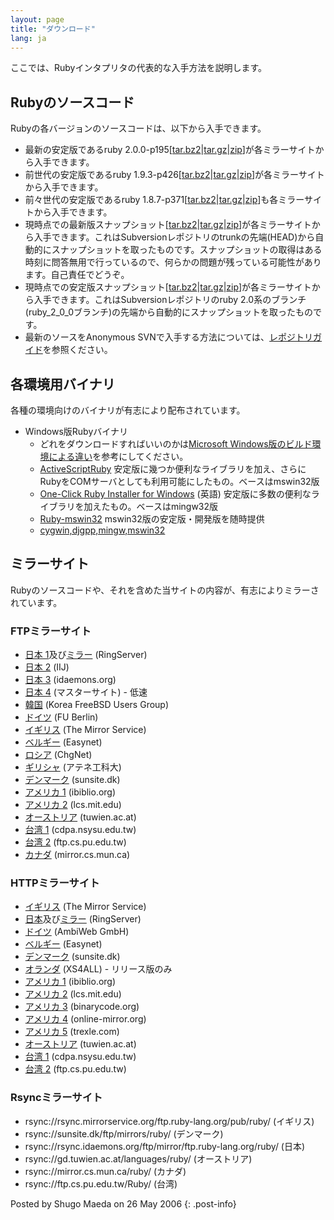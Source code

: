 ```yaml
---
layout: page
title: "ダウンロード"
lang: ja
---
```


ここでは、Rubyインタプリタの代表的な入手方法を説明します。

## Rubyのソースコード

Rubyの各バージョンのソースコードは、以下から入手できます。

* 最新の安定版であるruby
  2.0.0-p195\[[tar.bz2][1]\|[tar.gz][2]\|[zip][3]\]が各ミラーサイトから入手できます。
* 前世代の安定版であるruby
  1.9.3-p426\[[tar.bz2][4]\|[tar.gz][5]\|[zip][6]\]が各ミラーサイトから入手できます。
* 前々世代の安定版であるruby
  1.8.7-p371\[[tar.bz2][7]\|[tar.gz][8]\|[zip][9]\]も各ミラーサイトから入手できます。
* 現時点での最新版スナップショット\[[tar.bz2][10]\|[tar.gz][11]\|[zip][12]\]が各ミラーサイトから入手できます。これはSubversionレポジトリのtrunkの先端(HEAD)から自動的にスナップショットを取ったものです。スナップショットの取得はある時刻に問答無用で行っているので、何らかの問題が残っている可能性があります。自己責任でどうぞ。
* 現時点での安定版スナップショット\[[tar.bz2][13]\|[tar.gz][14]\|[zip][15]\]が各ミラーサイトから入手できます。これはSubversionレポジトリのruby
  2.0系のブランチ(ruby\_2\_0\_0ブランチ)の先端から自動的にスナップショットを取ったものです。
* 最新のソースをAnonymous
  SVNで入手する方法については、[レポジトリガイド](/ja/documentation/repository-guide)を参照ください。

## 各環境用バイナリ

各種の環境向けのバイナリが有志により配布されています。

* Windows版Rubyバイナリ
  * どれをダウンロードすればいいのかは[Microsoft Windows版のビルド環境による違い][16]を参考にしてください。
  * [ActiveScriptRuby][17]
    安定版に幾つか便利なライブラリを加え、さらにRubyをCOMサーバとしても利用可能にしたもの。ベースはmswin32版
  * [One-Click Ruby Installer for Windows][18] (英語)
    安定版に多数の便利なライブラリを加えたもの。ベースはmingw32版
  * [Ruby-mswin32][19] mswin32版の安定版・開発版を随時提供
  * [cygwin,djgpp,mingw,mswin32][20]

## ミラーサイト

Rubyのソースコードや、それを含めた当サイトの内容が、有志によりミラーされています。

### FTPミラーサイト

* [日本 1][21]及び[ミラー][22] (RingServer)
* [日本 2][23] (IIJ)
* [日本 3][24] (idaemons.org)
* [日本 4][25] (マスターサイト) - 低速
* [韓国][26] (Korea FreeBSD Users Group)
* [ドイツ][27] (FU Berlin)
* [イギリス][28] (The Mirror Service)
* [ベルギー][29] (Easynet)
* [ロシア][30] (ChgNet)
* [ギリシャ][31] (アテネ工科大)
* [デンマーク][32] (sunsite.dk)
* [アメリカ 1][33] (ibiblio.org)
* [アメリカ 2][34] (lcs.mit.edu)
* [オーストリア][35] (tuwien.ac.at)
* [台湾 1][36] (cdpa.nsysu.edu.tw)
* [台湾 2][37] (ftp.cs.pu.edu.tw)
* [カナダ][38] (mirror.cs.mun.ca)

### HTTPミラーサイト

* [イギリス][39] (The Mirror Service)
* [日本][40]及び[ミラー][22] (RingServer)
* [ドイツ][41] (AmbiWeb GmbH)
* [ベルギー][42] (Easynet)
* [デンマーク][43] (sunsite.dk)
* [オランダ][44] (XS4ALL) - リリース版のみ
* [アメリカ 1][45] (ibiblio.org)
* [アメリカ 2][46] (lcs.mit.edu)
* [アメリカ 3][47] (binarycode.org)
* [アメリカ 4][48] (online-mirror.org)
* [アメリカ 5][49] (trexle.com)
* [オーストリア][50] (tuwien.ac.at)
* [台湾 1][51] (cdpa.nsysu.edu.tw)
* [台湾 2][52] (ftp.cs.pu.edu.tw)

### Rsyncミラーサイト

* rsync://rsync.mirrorservice.org/ftp.ruby-lang.org/pub/ruby/ (イギリス)
* rsync://sunsite.dk/ftp/mirrors/ruby/ (デンマーク)
* rsync://rsync.idaemons.org/ftp/mirror/ftp.ruby-lang.org/ruby/ (日本)
* rsync://gd.tuwien.ac.at/languages/ruby/ (オーストリア)
* rsync://mirror.cs.mun.ca/ruby/ (カナダ)
* rsync://ftp.cs.pu.edu.tw/Ruby/ (台湾)

Posted by Shugo Maeda on 26 May 2006
{: .post-info}



[1]: ftp://ftp.ruby-lang.org/pub/ruby/2.0/ruby-2.0.0-p195.tar.bz2
[2]: ftp://ftp.ruby-lang.org/pub/ruby/2.0/ruby-2.0.0-p195.tar.gz
[3]: ftp://ftp.ruby-lang.org/pub/ruby/2.0/ruby-2.0.0-p195.zip
[4]: ftp://ftp.ruby-lang.org/pub/ruby/1.9/ruby-1.9.3-p426.tar.bz2
[5]: ftp://ftp.ruby-lang.org/pub/ruby/1.9/ruby-1.9.3-p426.tar.gz
[6]: ftp://ftp.ruby-lang.org/pub/ruby/1.9/ruby-1.9.3-p426.zip
[7]: ftp://ftp.ruby-lang.org/pub/ruby/1.8/ruby-1.8.7-p371.tar.bz2
[8]: ftp://ftp.ruby-lang.org/pub/ruby/1.8/ruby-1.8.7-p371.tar.gz
[9]: ftp://ftp.ruby-lang.org/pub/ruby/1.8/ruby-1.8.7-p371.zip
[10]: ftp://ftp.ruby-lang.org/pub/ruby/snapshot.tar.bz2
[11]: ftp://ftp.ruby-lang.org/pub/ruby/snapshot.tar.gz
[12]: ftp://ftp.ruby-lang.org/pub/ruby/snapshot.zip
[13]: ftp://ftp.ruby-lang.org/pub/ruby/stable-snapshot.tar.bz2
[14]: ftp://ftp.ruby-lang.org/pub/ruby/stable-snapshot.tar.gz
[15]: ftp://ftp.ruby-lang.org/pub/ruby/stable-snapshot.zip
[16]: /ja/install.cgi?cmd=view;name=Microsoft+Windows%C8%C7%A4%CE%A5%D3%A5%EB%A5%C8%B4%C4%B6%AD%A4%CB%A4%E8%A4%EB%B0%E3%A4%A4
[17]: http://www.artonx.org/data/asr/
[18]: http://rubyinstaller.org/
[19]: http://www.garbagecollect.jp/ruby/mswin32/
[20]: ftp://ftp.ruby-lang.org/pub/ruby/binaries/
[21]: ftp://core.ring.gr.jp/pub/lang/ruby/
[22]: http://www.t.ring.gr.jp/
[23]: ftp://ftp.iij.ad.jp/pub/lang/ruby/
[24]: ftp://ftp.idaemons.org/pub/mirror/ftp.ruby-lang.org/ruby/
[25]: ftp://ftp.ruby-lang.org/pub/ruby/
[26]: ftp://ftp.kr.freebsd.org/pub/ruby/
[27]: ftp://ftp.fu-berlin.de/unix/languages/ruby/
[28]: ftp://ftp.mirrorservice.org/sites/ftp.ruby-lang.org/pub/ruby/
[29]: ftp://ftp.easynet.be/ruby/ruby/
[30]: ftp://ftp.chg.ru/pub/lang/ruby/
[31]: ftp://ftp.ntua.gr/pub/lang/ruby/
[32]: ftp://sunsite.dk/mirrors/ruby/
[33]: ftp://www.ibiblio.org/pub/languages/ruby/
[34]: ftp://xyz.lcs.mit.edu/pub/ruby/
[35]: ftp://gd.tuwien.ac.at/languages/ruby/
[36]: ftp://ruby.cdpa.nsysu.edu.tw/ruby/
[37]: ftp://ftp.cs.pu.edu.tw/Unix/lang/Ruby/
[38]: ftp://mirror.cs.mun.ca/pub/mirror/ruby/
[39]: http://www.mirrorservice.org/sites/ftp.ruby-lang.org/pub/ruby/
[40]: http://core.ring.gr.jp/archives/lang/ruby/
[41]: http://dl.ambiweb.de/mirrors/ftp.ruby-lang.org/
[42]: http://ruby.mirror.easynet.be/
[43]: http://mirrors.sunsite.dk/ruby/
[44]: http://www.xs4all.nl/~hipster/lib/mirror/ruby/
[45]: http://www.ibiblio.org/pub/languages/ruby/
[46]: http://xyz.lcs.mit.edu/ruby/
[47]: http://www.binarycode.org/ruby/
[48]: http://www.online-mirror.org/ruby/
[49]: http://ruby.trexle.com/
[50]: http://gd.tuwien.ac.at/languages/ruby/
[51]: http://pluto.cdpa.nsysu.edu.tw/ruby/
[52]: http://ftp.cs.pu.edu.tw/Unix/lang/Ruby/
